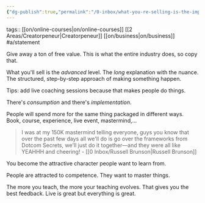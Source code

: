 ```yaml
---
{"dg-publish":true,"permalink":"/0-inbox/what-you-re-selling-is-the-implementation/","dgPassFrontmatter":true}
---
```


tags:: [[on/online-courses\|on/online-courses]] [[2 Areas/Creatorpeneur\|Creatorpeneur]] [[on/business\|on/business]] #a/statement 

Give away a ton of free value. This is what the entire industry does, so copy that.

What you'll sell is the *advanced* level. The *long* explanation with the nuance. The structured, step-by-step approach of making something happen.

Tips: add live coaching sessions because that makes people do things.

There's *consumption* and there's *implementation*.

People will spend more for the same thing packaged in different ways. Book, course, experience, live event, mastermind,...

> I was at my 150K mastermind telling everyone, guys you know that over the past few days all we'll do is go over the frameworks from Dotcom Secrets, we'll just do it together—and they were all like YEAHHH and cheering! - [[0 Inbox/Russell Brunson\|Russell Brunson]]

You become the attractive character people want to learn from.

People are attracted to competence. They want to master things.

The more you teach, the more your teaching evolves. That gives you the best feedback. Live is great but everything is great.
